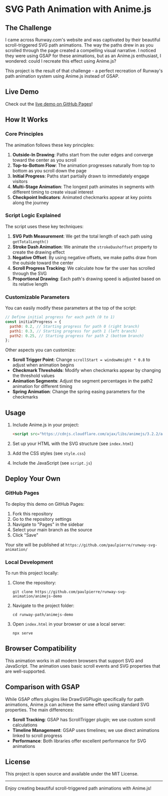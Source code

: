 # SVG Path Animation with Anime.js

## The Challenge

I came across Runway.com's website and was captivated by their beautiful scroll-triggered SVG path animations. The way the paths drew in as you scrolled through the page created a compelling visual narrative. I noticed they were using GSAP for these animations, but as an Anime.js enthusiast, I wondered: could I recreate this effect using Anime.js?

This project is the result of that challenge - a perfect recreation of Runway's path animation system using Anime.js instead of GSAP.

## Live Demo

Check out the [live demo on GitHub Pages](https://paulpierre.github.io/runway-svg-animation/animejs-demo)!

## How It Works

### Core Principles

The animation follows these key principles:

1. **Outside-In Drawing**: Paths start from the outer edges and converge toward the center as you scroll
2. **Top-to-Bottom Flow**: The animation progresses naturally from top to bottom as you scroll down the page
3. **Initial Progress**: Paths start partially drawn to immediately engage visitors
4. **Multi-Stage Animation**: The longest path animates in segments with different timing to create visual interest
5. **Checkpoint Indicators**: Animated checkmarks appear at key points along the journey

### Script Logic Explained

The script uses these key techniques:

1. **SVG Path Measurement**: We get the total length of each path using `getTotalLength()`
2. **Stroke Dash Animation**: We animate the `strokeDashoffset` property to create the drawing effect
3. **Negative Offset**: By using negative offsets, we make paths draw from the outside toward the center
4. **Scroll Progress Tracking**: We calculate how far the user has scrolled through the SVG
5. **Proportional Drawing**: Each path's drawing speed is adjusted based on its relative length

### Customizable Parameters

You can easily modify these parameters at the top of the script:

```javascript
// Define initial progress for each path (0 to 1)
const initialProgress = {
  path0: 0.2, // Starting progress for path 0 (right branch)
  path1: 0.3, // Starting progress for path 1 (left branch)
  path2: 0.25, // Starting progress for path 2 (bottom branch)
};
```

Other aspects you can customize:

- **Scroll Trigger Point**: Change `scrollStart = windowHeight * 0.8` to adjust when animation begins
- **Checkmark Thresholds**: Modify when checkmarks appear by changing the threshold values
- **Animation Segments**: Adjust the segment percentages in the path2 animation for different timing
- **Spring Animation**: Change the spring easing parameters for the checkmarks

## Usage

1. Include Anime.js in your project:
   ```html
   <script src="https://cdnjs.cloudflare.com/ajax/libs/animejs/3.2.2/anime.min.js"></script>
   ```

2. Set up your HTML with the SVG structure (see `index.html`)

3. Add the CSS styles (see `style.css`)

4. Include the JavaScript (see `script.js`)

## Deploy Your Own

### GitHub Pages

To deploy this demo on GitHub Pages:

1. Fork this repository
2. Go to the repository settings
3. Navigate to "Pages" in the sidebar
4. Select your main branch as the source
5. Click "Save"

Your site will be published at `https://github.com/paulpierre/runway-svg-animation/`

### Local Development

To run this project locally:

1. Clone the repository:
   ```
   git clone https://github.com/paulpierre/runway-svg-animation/animejs-demo
   ```

2. Navigate to the project folder:
   ```
   cd runway-path/animejs-demo
   ```

3. Open `index.html` in your browser or use a local server:
   ```
   npx serve
   ```

## Browser Compatibility

This animation works in all modern browsers that support SVG and JavaScript. The animation uses basic scroll events and SVG properties that are well-supported.

## Comparison with GSAP

While GSAP offers plugins like DrawSVGPlugin specifically for path animations, Anime.js can achieve the same effect using standard SVG properties. The main differences:

- **Scroll Tracking**: GSAP has ScrollTrigger plugin; we use custom scroll calculations
- **Timeline Management**: GSAP uses timelines; we use direct animations linked to scroll progress
- **Performance**: Both libraries offer excellent performance for SVG animations

## License

This project is open source and available under the MIT License.

---

Enjoy creating beautiful scroll-triggered path animations with Anime.js!